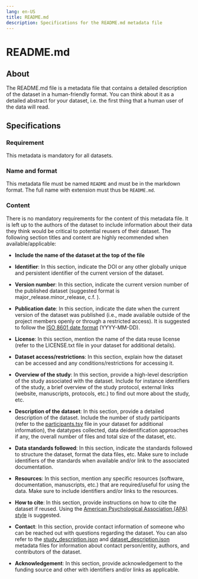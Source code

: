```yaml
---
lang: en-US
title: README.md
description: Specifications for the README.md metadata file
---
```


# README.md

## About

The README.md file is a metadata file that contains a detailed description of the dataset in a human-friendly format. You can think about it as a detailed abstract for your dataset, i.e. the first thing that a human user of the data will read.

## Specifications

### Requirement

This metadata is mandatory for all datasets.

### Name and format

This metadata file must be named `README` and must be in the markdown format. The full name with extension must thus be `README.md`.

### Content

There is no mandatory requirements for the content of this metadata file. It is left up to the authors of the dataset to include information about their data they think would be critical to potential reusers of their dataset. The following section titles and content are highly recommended when available/applicable:

- **Include the name of the dataset at the top of the file**

- **Identifier**: In this section, indicate the DOI or any other globally unique and persistent identifier of the current version of the dataset.

- **Version number**: In this section, indicate the current version number of the published dataset (suggested format is major_release.minor_release, c.f. ).

- **Publication date**: In this section, indicate the date when the current version of the dataset was published (i.e., made available outside of the project members openly or through a restricted access). It is suggested to follow the [ISO 8601 date format](https://www.iso.org/iso-8601-date-and-time-format.html) (YYYY-MM-DD).

- **License**: In this section, mention the name of the data reuse license (refer to the LICENSE.txt file in your dataset for additional details).

- **Dataset access/restrictions**: In this section, explain how the dataset can be accessed and any conditions/restrictions for accessing it.

- **Overview of the study**: In this section, provide a high-level description of the study associated with the dataset. Include for instance identifiers of the study, a brief overview of the study protocol, external links (website, manuscripts, protocols, etc.) to find out more about the study, etc.

- **Description of the dataset**: In this section, provide a detailed description of the dataset. Include the number of study participants (refer to the [participants.tsv](participants.md) file in your dataset for additional information), the datatypes collected, data deidentification approaches if any, the overall number of files and total size of the dataset, etc.

- **Data standards followed**: In this section, indicate the standards followed to structure the dataset, format the data files, etc. Make sure to include identifiers of the standards when available and/or link to the associated documentation.

- **Resources**: In this section, mention any specific resources (software, documentation, manuscripts, etc.) that are required/useful for using the data. Make sure to include identifiers and/or links to the resources.

- **How to cite**: In this section, provide instructions on how to cite the dataset if reused. Using the [American Psychological Association (APA) style](https://apastyle.apa.org/) is suggested.

- **Contact**: In this section, provide contact information of someone who can be reached out with questions regarding the dataset. You can also refer to the [study_description.json](study-description.md) and [dataset_description.json](dataset-description.md) metadata files for information about contact person/entity, authors, and contributors of the dataset.

- **Acknowledgement**: In this section, provide acknowledgement to the funding source and other with identifiers and/or links as applicable.
